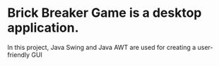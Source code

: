 # Brick Breaker Game is a desktop application. 
In this project, Java Swing and Java AWT are used for creating a user-friendly GUI
